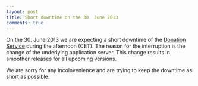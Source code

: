 ```yaml
---
layout: post
title: Short downtime on the 30. June 2013
comments: true
---
```


On the 30. June 2013 we are expecting a short downtime of the [Donation
Service](https://donations.sigimera.org) during the afternoon (CET). The reason for the interruption
is the change of the underlying application server. This change results in
smoother releases for all upcoming versions.

We are sorry for any incoinvenience and are trying to keep the downtime as
short as possible.
